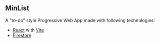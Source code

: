 ## MinList

A "to-do" style Progressive Web App made with following technologies:

- [React](https://react.dev) with [Vite](https://vite.dev)
- [Firestore](https://firebase.google.com/products/firestore)


<!--

 - add bubbles with details of features for first use tour and add field in db for accomplished 
 - add about info, maybe buy coffie button
 - add when deletinng list it also deletes associated tasks
 - give ability to delete your own account
 - forgot password retrieval
 - figure out scroll bars for long lists
 - if user id is null redirect to login page
-->